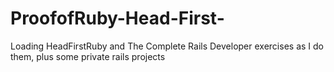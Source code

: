 # ProofofRuby-Head-First-
Loading HeadFirstRuby and The Complete Rails Developer exercises as I do them, plus some private rails projects
